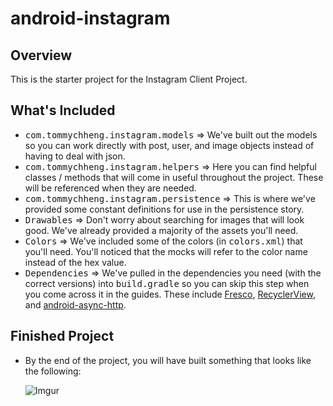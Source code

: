 # android-instagram

## Overview

This is the starter project for the Instagram Client Project. 

## What's Included
* <tt>com.tommychheng.instagram.models</tt> => We've built out the models so you can work directly with post, user, and image objects instead of having to deal with json.
* <tt>com.tommychheng.instagram.helpers</tt> => Here you can find helpful classes / methods that will come in useful throughout the project. These will be referenced when they are needed.
* <tt>com.tommychheng.instagram.persistence</tt> => This is where we've provided some constant definitions for use in the persistence story.
* <tt>Drawables</tt> => Don't worry about searching for images that will look good. We've already provided a majority of the assets you'll need.
* <tt>Colors</tt> => We've included some of the colors (in <tt>colors.xml</tt>) that you'll need. You'll noticed that the mocks will refer to the color name instead of the hex value.
* <tt>Dependencies</tt> => We've pulled in the dependencies you need (with the correct versions) into <tt>build.gradle</tt> so you can skip this step when you come across it in the guides. These include [Fresco](https://github.com/facebook/fresco), [RecyclerView](https://developer.android.com/reference/android/support/v7/widget/RecyclerView.html), and [android-async-http](http://loopj.com/android-async-http/).

## Finished Project
* By the end of the project, you will have built something that looks like the following:

  ![Imgur](http://i.imgur.com/4SWlsQA.gif)
